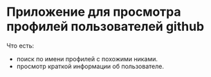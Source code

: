 # Приложение для просмотра профилей пользователей github

Что есть:
* поиск по имени профилей с похожими никами.
* просмотр краткой информации об пользователе.